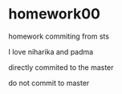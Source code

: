 # homework00
homework
commiting from sts 

I love niharika and padma 

directly commited to the master 

do not commit to master

